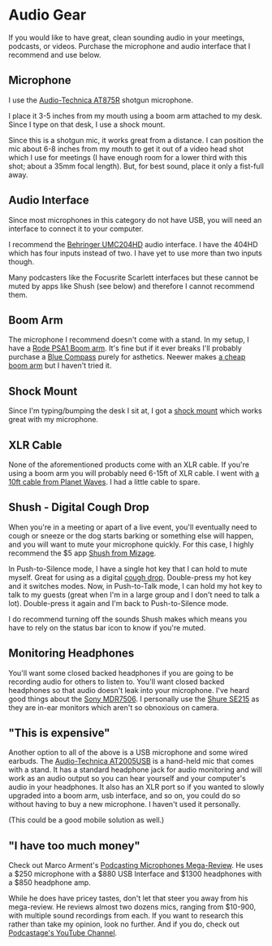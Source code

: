 # Audio Gear

If you would like to have great, clean sounding audio in your meetings, podcasts, or videos. Purchase the microphone and
audio interface that I recommend and use below.

## Microphone

I use the [Audio-Technica AT875R](http://amzn.com/B000BQ79W0) shotgun microphone.

I place it 3-5 inches from my mouth using a boom arm attached to my desk. Since I type on that desk, I use a shock
mount.

Since this is a shotgun mic, it works great from a distance. I can position the mic about 6-8 inches from my mouth
to get it out of a video head shot which I use for meetings (I have enough room for a lower third with this shot; 
about a 35mm focal length). But, for best sound, place it only a fist-full away.

## Audio Interface

Since most microphones in this category do not have USB, you will need an interface to connect it to your
computer.

I recommend the [Behringer UMC204HD](http://amzn.com/B00QHURLCW) audio interface. I have the 404HD which has four inputs
instead of two. I have yet to use more than two inputs though.

Many podcasters like the Focusrite Scarlett interfaces but these cannot be muted by apps like Shush (see below)
and therefore I cannot recommend them.

## Boom Arm

The microphone I recommend doesn't come with a stand. In my setup, I have a [Rode PSA1 Boom
arm](http://amzn.com/B001D7UYBO). It's fine but if it ever breaks I'll probably purchase a [Blue
Compass](http://amzn.com/B078MLBGRM) purely for asthetics. Neewer makes [a cheap boom arm](http://amzn.com/B078MLBGRM)
but I haven't tried it.

## Shock Mount

Since I'm typing/bumping the desk I sit at, I got a [shock mount](http://amzn.com/B00KXQIU5S) which works great with my
microphone.

## XLR Cable
None of the aforementioned products come with an XLR cable. If you're using a boom arm you will probably need 6-15ft of
XLR cable. I went with [a 10ft cable from Planet Waves](http://amzn.com/B0002GML68). I had a little cable to spare.

## Shush - Digital Cough Drop

When you're in a meeting or apart of a live event, you'll eventually need to cough or sneeze or the dog starts barking
or something else will happen, and you will want to mute your microphone quickly. For this case, I highly recommend the
$5 app [Shush from Mizage](http://mizage.com/shush).

In Push-to-Silence mode, I have a single hot key that I can hold to mute myself. Great for using as a digital [cough drop](http://amzn.com/B00WOK8IOO). Double-press my hot key and it switches modes. Now, in Push-to-Talk mode, I can hold my hot key to talk to my guests (great when I'm in a large group and I don't need to talk a lot). Double-press it again and I'm back to Push-to-Silence mode.

I do recommend turning off the sounds Shush makes which means you have to rely on the status bar icon to know if you're
muted.

## Monitoring Headphones

You'll want some closed backed headphones if you are going to be recording audio for others to listen to. You'll want
closed backed headphones so that audio doesn't leak into your microphone. I've heard good things about the [Sony
MDR7506](http://amzn.com/B000AJIF4E). I personally use the [Shure SE215](http://amzn.com/B07WLN43K3) as they are in-ear
monitors which aren't so obnoxious on camera.

## "This is expensive"

Another option to all of the above is a USB microphone and some wired earbuds. The [Audio-Technica
AT2005USB](http://amzn.com/B007JX8O0Y) is a hand-held mic that comes with a stand. It has a standard headphone jack for
audio monitoring and will work as an audio output so you can hear yourself and your computer's audio in your headphones. It also has an XLR port so if
you wanted to slowly upgraded into a boom arm, usb interface, and so on, you could do so without having to buy a new
microphone. I haven't used it personally.

(This could be a good mobile solution as well.)

## "I have too much money"

Check out Marco Arment's [Podcasting Microphones Mega-Review](https://marco.org/podcasting-microphones). He uses a $250
microphone with a $880 USB Interface and $1300 headphones with a $850 headphone amp.

While he does have pricey tastes, don't let that steer you away from his mega-review. He reviews almost two dozens mics,
ranging from $10-900,
with multiple sound recordings from each. If you want to research this rather than take my opinion, look no further. And
if you do, check out [Podcastage's YouTube Channel](https://www.youtube.com/channel/UCvOU-zTlankT-JjN3ZzvuKA).
